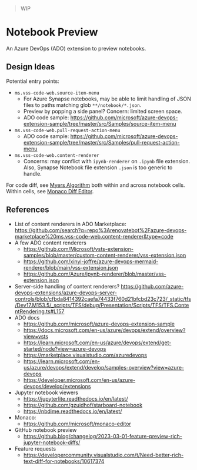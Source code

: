 > WIP

# Notebook Preview

An Azure DevOps (ADO) extension to preview notebooks.

## Design Ideas

Potential entry points:
- `ms.vss-code-web.source-item-menu`
  - For Azure Synapse notebooks, may be able to limit handling of JSON files to paths matching glob `**/notebook/*.json`.
  - Preview by popping a side panel? Concern: limited screen space.
  - ADO code sample: https://github.com/microsoft/azure-devops-extension-sample/tree/master/src/Samples/source-item-menu
- `ms.vss-code-web.pull-request-action-menu`
  - ADO code sample: https://github.com/microsoft/azure-devops-extension-sample/tree/master/src/Samples/pull-request-action-menu
- `ms.vss-code-web.content-renderer`
  - Concerns: may conflict with `ipynb-renderer` on `.ipynb` file extension. Also, Synapse Notebook file extension `.json` is too generic to handle.

For code diff, see [Myers Algorithm](http://www.xmailserver.org/diff2.pdf) both within and across notebook cells.
Within cells, see [Monaco Diff Editor](https://microsoft.github.io/monaco-editor/docs.html#functions/editor.createDiffEditor.html).

## References

- List of content renderers in ADO Marketplace: https://github.com/search?q=repo%3Arenovatebot%2Fazure-devops-marketplace%20ms.vss-code-web.content-renderer&type=code
- A few ADO content renderers
	- https://github.com/Microsoft/vsts-extension-samples/blob/master/custom-content-renderer/vss-extension.json
    - https://github.com/xinyi-joffre/azure-devops-mermaid-renderer/blob/main/vss-extension.json
	- https://github.com/Azure/ipynb-renderer/blob/master/vss-extension.json
- Server-side handling of content renderers? https://github.com/azure-devops-extensions/azure-devops-server-controls/blob/cfbda8414392caefa74433f760d21bfcbd23c723/_static/tfs/Dev17.M153.5/_scripts/TFS/debug/Presentation/Scripts/TFS/TFS.ContentRendering.ts#L157
- ADO docs
  - https://github.com/microsoft/azure-devops-extension-sample
  - https://docs.microsoft.com/en-us/azure/devops/extend/overview?view=vsts
  - https://learn.microsoft.com/en-us/azure/devops/extend/get-started/node?view=azure-devops
  - https://marketplace.visualstudio.com/azuredevops
  - https://learn.microsoft.com/en-us/azure/devops/extend/develop/samples-overview?view=azure-devops
  - https://developer.microsoft.com/en-us/azure-devops/develop/extensions
- Jupyter notebook viewers
  - https://jupyterlite.readthedocs.io/en/latest/
  - https://github.com/gzuidhof/starboard-notebook
  - https://nbdime.readthedocs.io/en/latest/
- Monaco:
  - https://github.com/microsoft/monaco-editor
- GitHub notebook preview
  - https://github.blog/changelog/2023-03-01-feature-preview-rich-jupyter-notebook-diffs/
- Feature requests
  - https://developercommunity.visualstudio.com/t/Need-better-rich-text-diff-for-notebooks/10617374